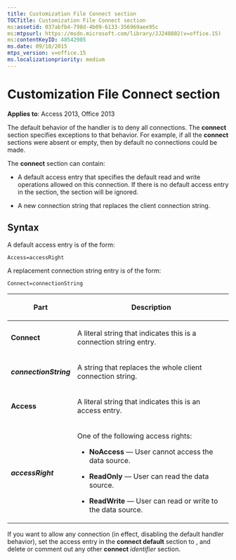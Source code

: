```yaml
---
title: Customization File Connect section
TOCTitle: Customization File Connect section
ms:assetid: 037abfb4-798d-4b09-6133-356969aee95c
ms:mtpsurl: https://msdn.microsoft.com/library/JJ248802(v=office.15)
ms:contentKeyID: 48542985
ms.date: 09/18/2015
mtps_version: v=office.15
ms.localizationpriority: medium
---
```


# Customization File Connect section

**Applies to**: Access 2013, Office 2013

The default behavior of the handler is to deny all connections. The **connect** section specifies exceptions to that behavior. For example, if all the **connect** sections were absent or empty, then by default no connections could be made.

The **connect** section can contain:

- A default access entry that specifies the default read and write operations allowed on this connection. If there is no default access entry in the section, the section will be ignored.

- A new connection string that replaces the client connection string.

## Syntax

A default access entry is of the form:

`Access=accessRight`

A replacement connection string entry is of the form:

`Connect=connectionString`

<table>
<colgroup>
<col />
<col />
</colgroup>
<thead>
<tr class="header">
<th><p>Part</p></th>
<th><p>Description</p></th>
</tr>
</thead>
<tbody>
<tr class="odd">
<td><p><strong>Connect</strong></p></td>
<td><p>A literal string that indicates this is a connection string entry.</p></td>
</tr>
<tr class="even">
<td><p><strong><em>connectionString</em></strong></p></td>
<td><p>A string that replaces the whole client connection string.</p></td>
</tr>
<tr class="odd">
<td><p><strong>Access</strong></p></td>
<td><p>A literal string that indicates this is an access entry.</p></td>
</tr>
<tr class="even">
<td><p><strong><em>accessRight</em></strong></p></td>
<td><p>One of the following access rights:</p>
<p></p>
<ul>
<li><p><strong>NoAccess</strong> — User cannot access the data source.</p></li>
<li><p><strong>ReadOnly</strong> — User can read the data source.</p></li>
<li><p><strong>ReadWrite</strong> — User can read or write to the data source.</p></li>
</ul>
<p></p></td>
</tr>
</tbody>
</table>


If you want to allow any connection (in effect, disabling the default handler behavior), set the access entry in the **connect default** section to , and delete or comment out any other **connect** *identifier* section.

